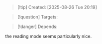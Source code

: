 
>[!tip] Created: [2025-08-26 Tue 20:19]

>[!question] Targets: 

>[!danger] Depends: 

the reading mode seems particularly nice.